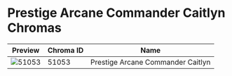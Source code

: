 # Prestige Arcane Commander Caitlyn Chromas



| Preview | Chroma ID | Name |
|---------|-----------|------|
| ![51053](https://raw.communitydragon.org/latest/plugins/rcp-be-lol-game-data/global/default/v1/champion-chroma-images/51/51053.png) | 51053 | Prestige Arcane Commander Caitlyn |